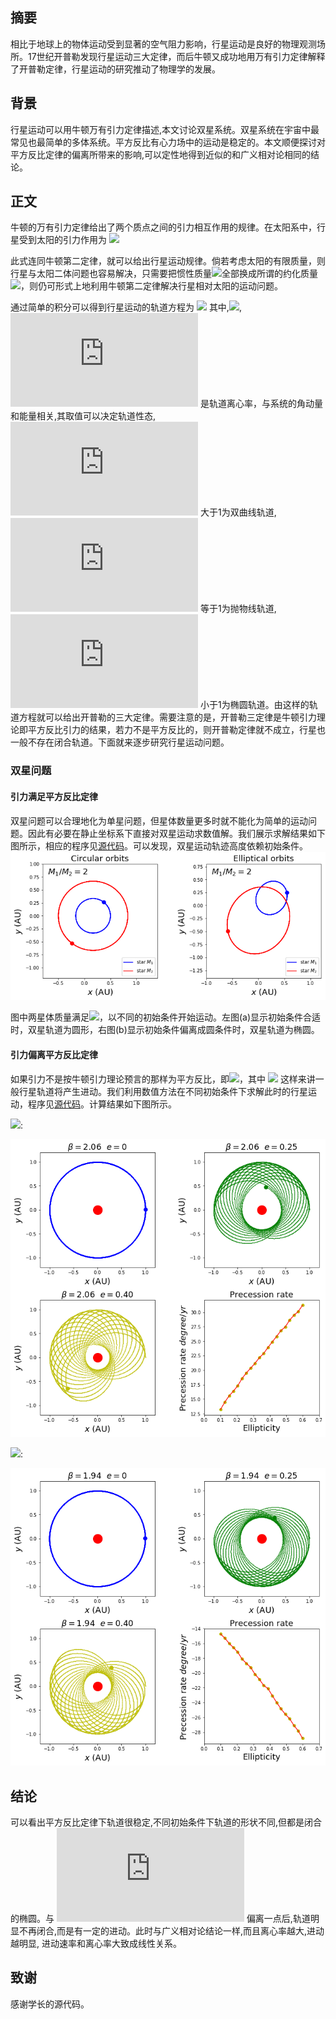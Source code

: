 ## 摘要

相比于地球上的物体运动受到显著的空气阻力影响，行星运动是良好的物理观测场所。17世纪开普勒发现行星运动三大定律，而后牛顿又成功地用万有引力定律解释了开普勒定律，行星运动的研究推动了物理学的发展。

## 背景

行星运动可以用牛顿万有引力定律描述,本文讨论双星系统。双星系统在宇宙中最常见也最简单的多体系统。平方反比有心力场中的运动是稳定的。本文顺便探讨对平方反比定律的偏离所带来的影响,可以定性地得到近似的和广义相对论相同的结论。

## 正文

牛顿的万有引力定律给出了两个质点之间的引力相互作用的规律。在太阳系中，行星受到太阳的引力作用为 
![](http://latex.codecogs.com/gif.latex?f_{G}=\frac{GM_{S}M_{P}}{r^2})

此式连同牛顿第二定律，就可以给出行星运动规律。倘若考虑太阳的有限质量，则行星与太阳二体问题也容易解决，只需要把惯性质量![](http://latex.codecogs.com/gif.latex?M_{E})全部换成所谓的约化质量 ![](http://latex.codecogs.com/gif.latex?\mu=\frac{M_{S}M_{P}}{M_{S}+M_{P}})，则仍可形式上地利用牛顿第二定律解决行星相对太阳的运动问题。 

通过简单的积分可以得到行星运动的轨道方程为 
![](http://latex.codecogs.com/gif.latex?r=\frac{l}{1-e\cos{\theta}})
其中,![](http://latex.codecogs.com/gif.latex?l=\frac{L^2}{{\mu}GM_{S}M_{P}}), ![](http://latex.codecogs.com/gif.latex?e) 是轨道离心率，与系统的角动量和能量相关,其取值可以决定轨道性态, ![](http://latex.codecogs.com/gif.latex?e) 大于1为双曲线轨道, ![](http://latex.codecogs.com/gif.latex?e) 等于1为抛物线轨道, ![](http://latex.codecogs.com/gif.latex?e) 小于1为椭圆轨道。由这样的轨道方程就可以给出开普勒的三大定律。需要注意的是，开普勒三定律是牛顿引力理论即平方反比引力的结果，若力不是平方反比的，则开普勒定律就不成立，行星也一般不存在闭合轨道。下面就来逐步研究行星运动问题。

### 双星问题
#### 引力满足平方反比定律

双星问题可以合理地化为单星问题，但星体数量更多时就不能化为简单的运动问题。因此有必要在静止坐标系下直接对双星运动求数值解。我们展示求解结果如下图所示，相应的程序见[源代码](https://github.com/Ogatayoru/compuational_physics_N2015301020145/blob/master/exercise11code1)。可以发现，双星运动轨迹高度依赖初始条件。
![image](https://github.com/Ogatayoru/compuational_physics_N2015301020145/blob/master/11.png)

图中两星体质量满足![](http://latex.codecogs.com/gif.latex?\frac{M_{1}}{M_{2}}=2)，以不同的初始条件开始运动。左图(a)显示初始条件合适时，双星轨道为圆形，右图(b)显示初始条件偏离成圆条件时，双星轨道为椭圆。

#### 引力偏离平方反比定律

如果引力不是按牛顿引力理论预言的那样为平方反比，即![](http://latex.codecogs.com/gif.latex?f_{G}=\frac{GM_{S}M_{P}}{r^\beta})，其中 ![](http://latex.codecogs.com/gif.latex?\beta\neq2) 这样来讲一般行星轨道将产生进动。我们利用数值方法在不同初始条件下求解此时的行星运动，程序见[源代码](https://github.com/Ogatayoru/compuational_physics_N2015301020145/blob/master/exercise11code2)。计算结果如下图所示。

![](http://latex.codecogs.com/gif.latex?\beta=2.06):

![image](https://github.com/Ogatayoru/compuational_physics_N2015301020145/blob/master/2.06.png)

![](http://latex.codecogs.com/gif.latex?\beta=1.94):

![image](https://github.com/Ogatayoru/compuational_physics_N2015301020145/blob/master/1.94.png)

## 结论

可以看出平方反比定律下轨道很稳定,不同初始条件下轨道的形状不同,但都是闭合的椭圆。与 ![](http://latex.codecogs.com/gif.latex?n=2) 偏离一点后,轨道明显不再闭合,而是有一定的进动。此时与广义相对论结论一样,而且离心率越大,进动越明显, 进动速率和离心率大致成线性关系。

## 致谢
感谢学长的源代码。

